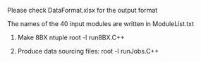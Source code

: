Please check DataFormat.xlsx for the output format

The names of the 40 input modules are written in ModuleList.txt

1. Make 8BX ntuple
root -l run8BX.C++

2. Produce data sourcing files:
root -l runJobs.C++
